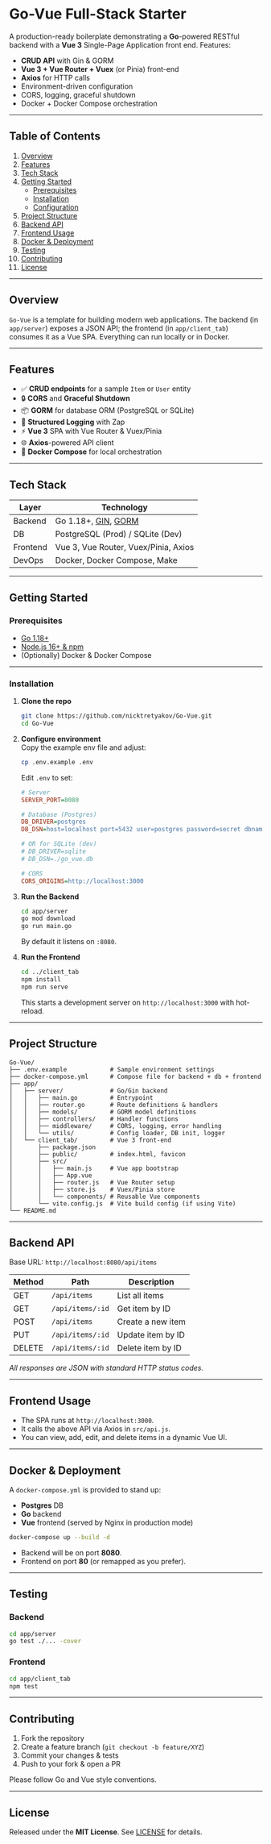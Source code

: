 
# Go-Vue Full-Stack Starter

A production-ready boilerplate demonstrating a **Go**-powered RESTful backend with a **Vue 3** Single-Page Application front end. Features:

- **CRUD API** with Gin & GORM  
- **Vue 3 + Vue Router + Vuex** (or Pinia) front-end  
- **Axios** for HTTP calls  
- Environment-driven configuration  
- CORS, logging, graceful shutdown  
- Docker + Docker Compose orchestration  

---

## Table of Contents

1. [Overview](#overview)  
2. [Features](#features)  
3. [Tech Stack](#tech-stack)  
4. [Getting Started](#getting-started)  
   - [Prerequisites](#prerequisites)  
   - [Installation](#installation)  
   - [Configuration](#configuration)  
5. [Project Structure](#project-structure)  
6. [Backend API](#backend-api)  
7. [Frontend Usage](#frontend-usage)  
8. [Docker & Deployment](#docker--deployment)  
9. [Testing](#testing)  
10. [Contributing](#contributing)  
11. [License](#license)  

---

## Overview

`Go-Vue` is a template for building modern web applications. The backend (in `app/server`) exposes a JSON API; the frontend (in `app/client_tab`) consumes it as a Vue SPA. Everything can run locally or in Docker.

---

## Features

- ✅ **CRUD endpoints** for a sample `Item` or `User` entity  
- 🔒 **CORS** and **Graceful Shutdown**  
- 📦 **GORM** for database ORM (PostgreSQL or SQLite)  
- 📝 **Structured Logging** with Zap  
- ⚡️ **Vue 3** SPA with Vue Router & Vuex/Pinia  
- 🌐 **Axios**-powered API client  
- 🐳 **Docker Compose** for local orchestration  

---

## Tech Stack

| Layer       | Technology                             |
| ----------- | -------------------------------------- |
| Backend     | Go 1.18+, [GIN](https://github.com/gin-gonic/gin), [GORM](https://gorm.io/) |
| DB          | PostgreSQL (Prod) / SQLite (Dev)       |
| Frontend    | Vue 3, Vue Router, Vuex/Pinia, Axios   |
| DevOps      | Docker, Docker Compose, Make           |

---

## Getting Started

### Prerequisites

- [Go 1.18+](https://golang.org/dl/)  
- [Node.js 16+ & npm](https://nodejs.org/)  
- (Optionally) Docker & Docker Compose  

---

### Installation

1. **Clone the repo**  
   ```bash
   git clone https://github.com/nicktretyakov/Go-Vue.git
   cd Go-Vue
   ```

2. **Configure environment**  
   Copy the example env file and adjust:
   ```bash
   cp .env.example .env
   ```
   Edit `.env` to set:
   ```ini
   # Server
   SERVER_PORT=8080

   # Database (Postgres)
   DB_DRIVER=postgres
   DB_DSN=host=localhost port=5432 user=postgres password=secret dbname=go_vue sslmode=disable

   # OR for SQLite (dev)
   # DB_DRIVER=sqlite
   # DB_DSN=./go_vue.db

   # CORS
   CORS_ORIGINS=http://localhost:3000
   ```

3. **Run the Backend**  
   ```bash
   cd app/server
   go mod download
   go run main.go
   ```
   By default it listens on `:8080`.

4. **Run the Frontend**  
   ```bash
   cd ../client_tab
   npm install
   npm run serve
   ```
   This starts a development server on `http://localhost:3000` with hot-reload.

---

## Project Structure

```
Go-Vue/
├── .env.example            # Sample environment settings
├── docker-compose.yml      # Compose file for backend + db + frontend
├── app/
│   ├── server/             # Go/Gin backend
│   │   ├── main.go         # Entrypoint
│   │   ├── router.go       # Route definitions & handlers
│   │   ├── models/         # GORM model definitions
│   │   ├── controllers/    # Handler functions
│   │   ├── middleware/     # CORS, logging, error handling
│   │   └── utils/          # Config loader, DB init, logger
│   └── client_tab/         # Vue 3 front-end
│       ├── package.json
│       ├── public/         # index.html, favicon
│       ├── src/
│       │   ├── main.js     # Vue app bootstrap
│       │   ├── App.vue
│       │   ├── router.js   # Vue Router setup
│       │   ├── store.js    # Vuex/Pinia store
│       │   └── components/ # Reusable Vue components
│       └── vite.config.js  # Vite build config (if using Vite)
└── README.md
```

---

## Backend API

Base URL: `http://localhost:8080/api/items`

| Method | Path         | Description            |
| ------ | ------------ | ---------------------- |
| GET    | `/api/items` | List all items         |
| GET    | `/api/items/:id` | Get item by ID     |
| POST   | `/api/items` | Create a new item      |
| PUT    | `/api/items/:id` | Update item by ID  |
| DELETE | `/api/items/:id` | Delete item by ID  |

_All responses are JSON with standard HTTP status codes._

---

## Frontend Usage

- The SPA runs at `http://localhost:3000`.  
- It calls the above API via Axios in `src/api.js`.  
- You can view, add, edit, and delete items in a dynamic Vue UI.

---

## Docker & Deployment

A `docker-compose.yml` is provided to stand up:

- **Postgres** DB  
- **Go** backend  
- **Vue** frontend (served by Nginx in production mode)

```bash
docker-compose up --build -d
```

- Backend will be on port **8080**.  
- Frontend on port **80** (or remapped as you prefer).

---

## Testing

### Backend

```bash
cd app/server
go test ./... -cover
```

### Frontend

```bash
cd app/client_tab
npm test
```

---

## Contributing

1. Fork the repository  
2. Create a feature branch (`git checkout -b feature/XYZ`)  
3. Commit your changes & tests  
4. Push to your fork & open a PR  

Please follow Go and Vue style conventions.

---

## License

Released under the **MIT License**. See [LICENSE](LICENSE) for details.
```
